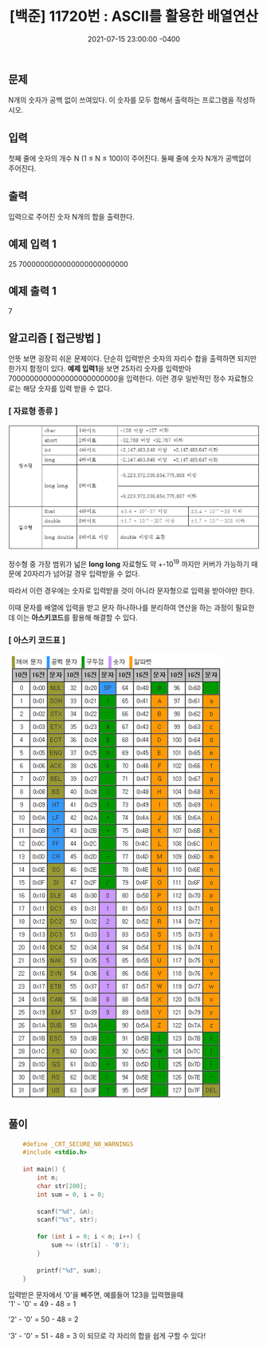 ﻿---
title: "[백준] 11720번 : ASCII를 활용한 배열연산"
date: 2021-07-15 23:00:00 -0400
categories:
- Algorithm
tags:
- 백준
- 알고리즘
- 단계별 풀어보기
---

## 문제
N개의 숫자가 공백 없이 쓰여있다. 이 숫자를 모두 합해서 출력하는 프로그램을 작성하시오.

## 입력

첫째 줄에 숫자의 개수 N (1 ≤ N ≤ 100)이 주어진다. 둘째 줄에 숫자 N개가 공백없이 주어진다.
  

## 출력

입력으로 주어진 숫자 N개의 합을 출력한다.

 
## 예제 입력 1
25
7000000000000000000000000

## 예제 출력 1
7

## 알고리즘 [ 접근방법 ]

언뜻 보면 굉장히 쉬운 문제이다. 단순히 입력받은 숫자의 자리수 합을 출력하면 되지만 한가지 함정이 있다. **예제 입력1**을 보면 25자리 숫자를 입력받아 7000000000000000000000000을 입력한다. 이런 경우 일반적인 정수 자료형으로는 해당 숫자를 입력 받을 수 없다.

### [ 자료형 종류 ]



![enter image description here](https://github.com/idkim97/idkim97.github.io/blob/master/img/%EC%9E%90%EB%A3%8C%ED%98%95.png?raw=true)

정수형 중 가장 범위가 넓은 **long long** 자료형도 약 +-10<sup>19</sup> 까지만 커버가 가능하기 때문에 20자리가 넘어갈 경우 입력받을 수 없다.

따라서 이런 경우에는 숫자로 입력받을 것이 아니라 문자형으로 입력을 받아야만 한다.

이때 문자를 배열에 입력을 받고 문자 하나하나를 분리하여 연산을 하는 과정이 필요한데 이는 **아스키코드**를 활용해 해결할 수 있다.

### [ 아스키 코드표 ]

![enter image description here](https://github.com/idkim97/idkim97.github.io/blob/master/img/ASCII.png?raw=true)

## 풀이

```c
    #define _CRT_SECURE_NO_WARNINGS
    #include <stdio.h>
    
    int main() {
    	int n;
    	char str[200];
    	int sum = 0, i = 0;
    
    	scanf("%d", &n);
    	scanf("%s", str);
    
    	for (int i = 0; i < n; i++) {
    		sum += (str[i] - '0');
    	}
    	
    	printf("%d", sum);
    }
```
입력받은 문자에서 '0'을 빼주면, 예를들어 123을 입력했을때  
'1' - '0' = 49 - 48 = 1

'2' - '0' = 50 - 48 = 2

'3' - '0' = 51 - 48 = 3 이 되므로
각 자리의 합을 쉽게 구할 수 있다!


